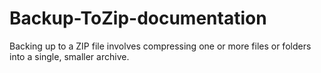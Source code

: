 # Backup-ToZip-documentation
Backing up to a ZIP file involves compressing one or more files or folders into a single, smaller archive. 

